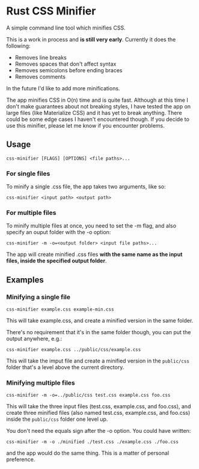 # Rust CSS Minifier

A simple command line tool which minifies CSS.

This is a work in process and **is still very early**. Currently it does the
following:

* Removes line breaks
* Removes spaces that don't affect syntax
* Removes semicolons before ending braces
* Removes comments

In the future I'd like to add more minifications.

The app minifies CSS in O(n) time and is quite fast. Although at this time 
I don't make guarantees about not breaking styles, I have tested the app on large
files (like Materialize CSS) and it has yet to break anything. There could be
some edge cases I haven't encountered though. If you decide
to use this minifier, please let me know if you encounter problems.

## Usage
```
css-minifier [FLAGS] [OPTIONS] <file paths>...
```

### For single files

To minify a single .css file, the app takes two arguments, like so:

```css-minifier <input path> <output path>```

### For multiple files

To minify multiple files at once, you need to set the -m flag, and also
specify an ouput folder with the -o option:

```css-minifier -m -o=<output folder> <input file paths>...```

The app will create minified .css files **with the same name as the input files,
inside the specified output folder**.

## Examples

### Minifying a single file

```
css-minifier example.css example-min.css
```

This will take example.css, and create a minified version in the same folder.

There's no requirement that it's in the same folder though, you can put the
output anywhere, e.g.:

```
css-minifier example.css ../public/css/example.css
```

This will take the imput file and create a minified version in the
`public/css` folder that's a level above the current directory.

### Minifying multiple files

```
css-minifier -m -o=../public/css test.css example.css foo.css
```

This will take the three input files (test.css, example.css, and foo.css),
and create three minified files (also named test.css, example.css, and foo.css)
inside the `public/css` folder one level up.

You don't need the equals sign after the -o option. You could have written:

```
css-minifier -m -o ./minified ./test.css ./example.css ./foo.css
```

and the app would do the same thing. This is a matter of personal preference.